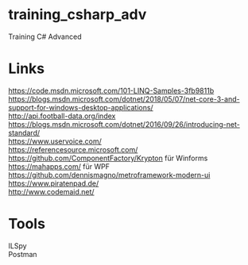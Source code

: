 # training_csharp_adv
Training C# Advanced


Links
===
https://code.msdn.microsoft.com/101-LINQ-Samples-3fb9811b  
https://blogs.msdn.microsoft.com/dotnet/2018/05/07/net-core-3-and-support-for-windows-desktop-applications/  
http://api.football-data.org/index  
https://blogs.msdn.microsoft.com/dotnet/2016/09/26/introducing-net-standard/  
https://www.uservoice.com/  
https://referencesource.microsoft.com/  
https://github.com/ComponentFactory/Krypton  für Winforms  
https://mahapps.com/ für WPF     
https://github.com/dennismagno/metroframework-modern-ui  
https://www.piratenpad.de/  
http://www.codemaid.net/  


Tools
===
ILSpy  
Postman  
